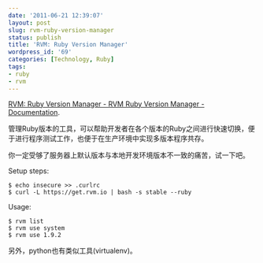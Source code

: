 ```yaml
---
date: '2011-06-21 12:39:07'
layout: post
slug: rvm-ruby-version-manager
status: publish
title: 'RVM: Ruby Version Manager'
wordpress_id: '69'
categories: [Technology, Ruby]
tags:
- ruby
- rvm
---
```


[RVM: Ruby Version Manager - RVM Ruby Version Manager - Documentation](https://rvm.beginrescueend.com/).

管理Ruby版本的工具，可以帮助开发者在各个版本的Ruby之间进行快速切换，便于进行程序测试工作，也便于在生产环境中实现多版本程序共存。

你一定受够了服务器上默认版本与本地开发环境版本不一致的痛苦，试一下吧。

Setup steps:

    $ echo insecure >> .curlrc
    $ curl -L https://get.rvm.io | bash -s stable --ruby

Usage:

    $ rvm list
    $ rvm use system
    $ rvm use 1.9.2

另外，python也有类似工具(virtualenv)。

